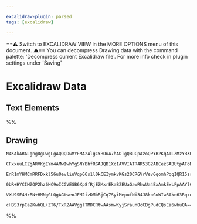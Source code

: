 ```yaml
---

excalidraw-plugin: parsed
tags: [excalidraw]

---
```

==⚠  Switch to EXCALIDRAW VIEW in the MORE OPTIONS menu of this document. ⚠== You can decompress Drawing data with the command palette: 'Decompress current Excalidraw file'. For more info check in plugin settings under 'Saving'


# Excalidraw Data
## Text Elements
%%
## Drawing
```compressed-json
N4KAkARALgngDgUwgLgAQQQDwMYEMA2AlgCYBOuA7hADTgQBuCpAzoQPYB2KqATLZMzYBXUtiRoIACyhQ4zZAHoFAc0JRJQgEYA6bGwC2CgF7N6hbEcK4OCtptbErHALRY8RMpWdx8Q1TdIEfARcZgRmBShcZQUebTiAdho6IIR9BA4oZm4AbXAwUDAi6HhxdEDsKI5lYOSiyEYWdi40BIAOfmLG1k4AOU4xbgBWAAY2gEY2gBZ2gGZOyEIOYixu

CFxxuuLCZgARVKgEYm4AMwIwhYgSNYBhfRGAJQB1XcIAVVIATR4R53G2ABCezSABUtpAToR8PgAMqwWoSQQecEQZhQUhsADWCCeJHU3D4+QE6KxCDhMAR6CR10uGL8kg44WyaHGlzYcFw2DUMG44xGI0u1hqZQFRIgmG4zlm0u0AE4puMhjw2rMfrNxjwhpceSyhgA2OUqqZDcaytp6oZTPUzS5ojHYm5sfBsUhrADE4wQns9KM0nMxyjpy0dztd

EnR1mYHMCmRRFDxkl56u0evliuVqpG6s1l0kCEIymkvKGs20CRGVrVevGqomhPqqIQR15srmCVmbTassugeEcAAksRmagcgBdS4ncjpQfcDhCaG04TLRnMYeFBuwRDcWZEgC+l00S+IAFFgulMsOx5chHBiLhDscWQlTQkTTwprLZq/LkQOJjZ/O+A/mw2DYo+qBnPgYT5Lu4DjnQuBwHAcL3mU67QHm6RrEQhZQFsDCEAgFAAv6vZCMGTouu6Jw

0bR+HYCIMZQP2hz6HC9oICGVESB6Xp8fRjEZMxrEkaBZEUaGawRhwUa4ExAmkExLFpAAYlCsLwmUqJOjS+QQAxilCcpbEktiuLEPiaD1pABlKax7GkuSlLacinT6YJmTGQ8wiFiuw6snptlGaxADyHJcrAvL8m5QWeaxKmcFAKm4PoUI6qgAXFLFwmqYlMKEEYZQ/DFHk5foIJYFAACCOEtOgwQnHhJWGXFaQoaQ1WKWwFB5rg4FzgugWlcZx7LF

VXU9SE4HrBN+HMNgGLQgAGtweoJFM2izDMbRjCq7SyiMepufNi34J8koGuWIw8Akn63RqxqylqelGGwBjcOuDQEEIRUwc1dlpN55HEH5axBscbmBiQ+WFQBg3FFDxBcWGqCfRAAJOtNbo3LKOM4ypKkog8CDKPOcnuseuyU5TBMQH9Q0tVADnYmFUDNMOA1AXpcCBGYwjMAA4qQ0MFWUnNuZOKUIMTyxMEsygfWKGS4JowTgeiP2XNgRBwNwGsIJ

cHBS3rpCa2KwhQL+ZT6/TxR2AAVgglTMDCRtwAAsmwKyjSraunOcCDgPudCQsEa6wbuQA===
```
%%